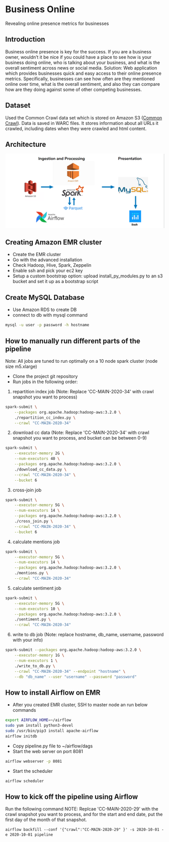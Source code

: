 # Business Online
Revealing online presence metrics for businesses

## Introduction
Business online presence is key for the success. If you are a business owner, wouldn’t it be nice if you could have a place to see how is your business doing online, who is talking about your business, and what is the overall sentiment across news or social media.
Solution: Web application which provides businesses quick and easy access to their online presence metrics. Specifically, businesses can see how often are they mentioned online over time, what is the overall sentiment, and also they can compare how are they doing against some of other competing businesses.

## Dataset
Used the Common Crawl data set which is stored on Amazon S3 ([Common Crawl](https://commoncrawl.org/)). Data is saved in WARC files. It stores information about all URLs it crawled, including dates when they were crawled and html content.

## Architecture
![Pipeline](pipeline1.png)

## Creating Amazon EMR cluster
* Create the EMR cluster
* Go with the advanced installation
* Check Hadoop, Hive, Spark, Zeppelin
* Enable ssh and pick your ec2 key
* Setup a custom bootstrap option: upload install_py_modules.py to an s3 bucket and set it up as a bootstrap script

## Create MySQL Database
* Use Amazon RDS to create DB
* connect to db with mysql command 
```bash
mysql -u user -p password -h hostname
```

## How to manually run different parts of the pipeline
Note: All jobs are tuned to run optimally on a 10 node spark cluster (node size m5.xlarge)
* Clone the project git repository
* Run jobs in the following order:
1. repartition index job (Note: Replace 'CC-MAIN-2020-34' with crawl snapshot you want to process)
```bash
spark-submit \
    --packages org.apache.hadoop:hadoop-aws:3.2.0 \
    ./repartition_cc_index.py \
    --crawl "CC-MAIN-2020-34"
```
2. download cc data (Note: Replace 'CC-MAIN-2020-34' with crawl snapshot you want to process, and bucket can be between 0-9)
```bash
spark-submit \
    --executor-memory 2G \
    --num-executors 40 \
    --packages org.apache.hadoop:hadoop-aws:3.2.0 \
    ./download_cc_data.py \
    --crawl "CC-MAIN-2020-34" \
    --bucket 6
```
3. cross-join job
```bash
spark-submit \
    --executor-memory 5G \
    --num-executors 14 \
    --packages org.apache.hadoop:hadoop-aws:3.2.0 \
    ./cross_join.py \
    --crawl "CC-MAIN-2020-34" \
    --bucket 6
```
4. calculate mentions job
```bash
spark-submit \
    --executor-memory 5G \
    --num-executors 14 \
    --packages org.apache.hadoop:hadoop-aws:3.2.0 \
    ./mentions.py \
    --crawl "CC-MAIN-2020-34"
```
5. calculate sentiment job
```bash
spark-submit \
    --executor-memory 5G \
    --num-executors 10 \
    --packages org.apache.hadoop:hadoop-aws:3.2.0 \
    ./sentiment.py \
    --crawl "CC-MAIN-2020-34"
```
6. write to db job (Note: replace hostname, db_name, username, password with your info)
```bash
spark-submit --packages org.apache.hadoop:hadoop-aws:3.2.0 \
    --executor-memory 1G \
    --num-executors 1 \
    ./write_to_db.py \
    --crawl "CC-MAIN-2020-34" --endpoint "hostname" \
    --db "db_name" --user "username" --password "password"
```
## How to install Airflow on EMR
* After you created EMR cluster, SSH to master node an run below commands
```bash
export AIRFLOW_HOME=~/airflow
sudo yum install python3-devel
sudo /usr/bin/pip3 install apache-airflow
airflow initdb
```
* Copy pipeline.py file to ~/airflow/dags
* Start the web server on port 8081
```bash
airflow webserver -p 8081
```
* Start the scheduler
```bash
airflow scheduler
```
## How to kick off the pipeline using Airflow
Run the following command
NOTE: Replcae 'CC-MAIN-2020-29' with the crawl snapshot you want to process, and for the start and end date, put the first day of the month of that snapshot.
```
airflow backfill --conf '{"crawl":"CC-MAIN-2020-29" }' -s 2020-10-01 -e 2020-10-01 pipeline 
```


